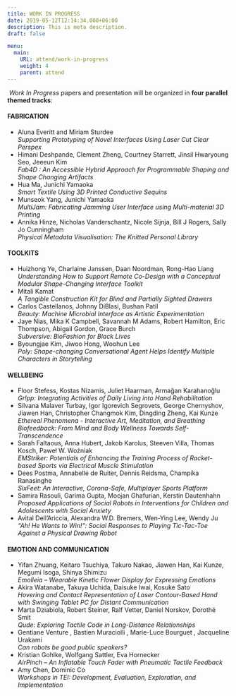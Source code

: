 ```yaml
---
title: WORK IN PROGRESS
date: 2019-05-12T12:14:34.000+06:00
description: This is meta description.
draft: false

menu:
  main:
    URL: attend/work-in-progress
    weight: 4
    parent: attend
---
```

​
_Work In Progress_ papers and presentation will be organized in **four parallel themed tracks**:
​
#### FABRICATION
- Aluna Everitt and Miriam Sturdee  
_Supporting Prototyping of Novel Interfaces Using Laser Cut Clear Perspex_  
- Himani Deshpande, Clement Zheng, Courtney Starrett, Jinsil Hwaryoung Seo, Jeeeun Kim  
_Fab4D : An Accessible Hybrid Approach for Programmable Shaping and Shape Changing Artifacts_
- Hua Ma, Junichi Yamaoka  
_Smart Textile Using 3D Printed Conductive Sequins_
- Munseok Yang, Junichi Yamaoka  
_MultiJam: Fabricating Jamming User Interface using Multi-material 3D Printing_
- Annika Hinze, Nicholas Vanderschantz, Nicole Sijnja, Bill J Rogers, Sally Jo Cunningham  
_Physical Metadata Visualisation: The Knitted Personal Library_
​
#### TOOLKITS
- Huizhong Ye, Charlaine Janssen, Daan Noordman, Rong-Hao Liang  
_Understanding How to Support Remote Co-Design with a Conceptual Modular Shape-Changing Interface Toolkit_
- Mitali Kamat  
_A Tangible Construction Kit for Blind and Partially Sighted Drawers_
- Carlos Castellanos, Johnny DiBlasi, Bushan Patil  
_Beauty: Machine Microbial Interface as Artistic Experimentation_
- Jaye Nias, Mika K Campbell, Savannah M Adams, Robert Hamilton, Eric Thompson, Abigail Gordon, Grace Burch  
_Subversive: BioFashion for Black Lives_
- Byoungjae Kim, Jiwoo Hong, Woohun Lee  
_Poly: Shape-changing Conversational Agent Helps Identify Multiple Characters in Storytelling_
​
#### WELLBEING
- Floor Stefess, Kostas Nizamis, Juliet Haarman, Armağan Karahanoğlu  
_Gr!pp: Integrating Activities of Daily Living into Hand Rehabilitation_
- Silvana Malaver Turbay, Igor Igorevich Segrovets, George Chernyshov, Jiawen Han, Christopher Changmok Kim, Dingding Zheng, Kai Kunze  
_Ethereal Phenomena - Interactive Art, Meditation, and Breathing Biofeedback: From Mind and Body Wellness Towards Self-Transcendence_
- Sarah Faltaous, Anna Hubert, Jakob Karolus, Steeven Villa, Thomas Kosch, Paweł W. Woźniak  
_EMStriker: Potentials of Enhancing the Training Process of Racket-based Sports via Electrical Muscle Stimulation_
- Dees Postma, Annabelle de Ruiter, Dennis Reidsma, Champika Ranasinghe  
_SixFeet: An Interactive, Corona-Safe, Multiplayer Sports Platform_
- Samira Rasouli, Garima Gupta, Moojan Ghafurian, Kerstin Dautenhahn  
_Proposed Applications of Social Robots in Interventions for Children and Adolescents with Social Anxiety_
- Avital Dell’Ariccia, Alexandra W.D. Bremers, Wen-Ying Lee, Wendy Ju  
_“Ah! He Wants to Win!“: Social Responses to Playing Tic-Tac-Toe Against a Physical Drawing Robot_
​
#### EMOTION AND COMMUNICATION
- Yifan Zhuang, Keitaro Tsuchiya, Takuro Nakao, Jiawen Han, Kai Kunze, Megumi Isoga, Shinya Shimizu  
_Emolleia – Wearable Kinetic Flower Display for Expressing Emotions_
- Akira Watanabe, Takuya Uchida, Daisuke Iwai, Kosuke Sato  
_Hovering and Contact Representation of Laser Contour-Based Hand with Swinging Tablet PC for Distant Communication_
- Marta Dziabiola, Robert Steiner, Ralf Vetter, Daniel Norskov, Dorothé Smit  
_Qude: Exploring Tactile Code in Long-Distance Relationships_
- Gentiane Venture , Bastien Muraciolli , Marie-Luce Bourguet , Jacqueline Urakami  
_Can robots be good public speakers?_
- Kristian Gohlke, Wolfgang Sattler, Eva Hornecker  
_AirPinch – An Inflatable Touch Fader with Pneumatic Tactile Feedback_
- Amy Chen, Dominic Co  
_Workshops in TEI: Development, Evaluation, Exploration, and Implementation_

